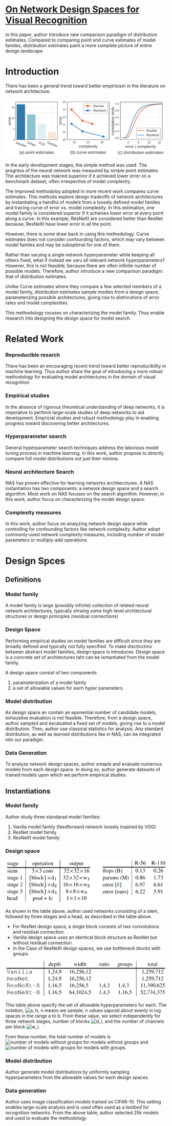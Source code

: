 # [On Network Design Spaces for Visual Recognition](https://arxiv.org/pdf/1905.13214.pdf)

In this paper, author introduce new comparison paradigm of distribution estimates. Compared to comparing point and curve estimates of model familes, distribution estimates paint a more complete picture of entire design landscape

# Introduction

There has been a general trend toward better empiricism in the literature on network architecture.

![Comparing Network using different estimations](./ComparingNetworks.png)

In the early development stages, the simple method was used. The progress of the neural network was measured by simple point estimates. The architecture was makred superiror if it achieved lower error on a benchmark dataset, often irrespective of model complexity.

The improved methodoloy adopted in more recent work compares curve estimates.  This methods explore design tradeoffs of network architectures by instantiating a handful of models from a loosely defined model familes and tracing curve of error vs. model complexity. In this estimation, one model family is considered superior if it acheives lower error at every point along a curve. In this example, ResNeXt are considered better than ResNet because, ResNeXt have lower error in all the point.

However, there is some draw back in using this methodology. Curve estimates does not consider confounding factors, which may vary between model familes and may be suboptimal for one of them.

Rather than varying a single network hyperparameter while keeping all others fixed, what if instead we varu all relevant network hyperparameters? However, this is not feasible, because there are often infinite number of possible models. Therefore, author introduce a new comparison paradigm: that of distribution estimates.

Unlike Curve estimates where  they compare a few selected members of a model family, distribution estimates sample modles from a design space, parameterizing possible architectures, giving rise to distrivutions of error rates and model complexities.

This methodology rocuses on characterizing the model family. Thus enable research into designing the design space for model search.

# Related Work

### Reproducible resarch

There has been an encouraging recent trend toward better reproducibility in machine learning. Thus author share the goal of introducing a more robust methodology for evaluating model architectures in the domain of visual recognition

### Empirical studies

In the absence of rigorous theoretical understanding of deep networks, it is imperative to perform large-scale studies of deep networks to aid development. Empricial studies and robust methodology play in enabling progress toward discovering better architectures.

### Hyperparameter search

General hyperparameter search techniques address the laborious model tuning process in machine learning. In this work, author propose to directly compare full model distributions not just their minima.

### Neural architecture Search

NAS has proven effective for learning networks architecctures. A NAS instantiation has two components: a network design space and a search algorithm. Most work on NAS focuses on the search algorithm. However, in this work, author focus on characterizing the model design space.

### Complexity measures

In this work, author focus on analyzing network design space while controlling for confounding factors like network complexity. Author adopt commonly-used network complexity measures, including number of model parameters or multiply-add operations. 

# Design Spces

## Definitions

### Model family

A model family is large (possibly infinite) collection of related neural network architectures, typically shraing some high-level architectural structures or design principles (residual connections)

### Design Space

Performing empirical studies on model families are difficult since they are broadly defined and typically not fully specified. To make disctinctino between abstract model families, design space is introduces. Design space is a concrete set of architectures taht can be isntantiated from the model family.

A design space consist of two components
1. parameterization of a model family
2. a set of allowable values for each hyper parameters.

### Model distribution

As design space an contain an eponential number of candidate models, exhaustive evaluation is not feasible. Therefore, from a design space, author sampled and excaluated a fixed set of models, giving rise to a model distribution. Then, author use classical statistics for analysis. Any standard distribution, as well as learned distributions like in NAS, can be integrated into our paradigm.

### Data Generation

To analyze network design spaces, author smaple and evaluate numerous models from each design space. In doing so, author generate datasets of trained models upon which we perform empirical studies.

## Instantiations

### Model family

Author study three standarad model families:
1. Vanilla model family (feedforward network loosely inspired by VGG)
2. ResNet model family
3. ResNeXt model family

### Design space

![Design Space Parameterization](./DesignSpaceParameterization.png)

As shown in the table above, author used networks consisting of a stem, followed by three stages and a head, as described in the table above.

* For ResNet design space, a single block consists of two convolutions and residual connection.
* Vanilla design space uses an identical block structure as ResNet but without residual connection.
* In the Case of ResNeXt design spaces, we use bottleneck blocks with groups.

![Design Spaces](./DesignSpace.png)

This table above specify the set of allowable hyperparameters for each. The notation, ![a, b, n](https://latex.codecogs.com/svg.image?a,b,c) means we sample, n values sapced about evenly in log spaces in the range a to b. From these value, we select independently for three network stages, number of blocks ![d_i](https://latex.codecogs.com/svg.image?d_i), and the number of channels per block ![w_i](https://latex.codecogs.com/svg.image?w_i).

From these number, the total number of models  is ![number of models without groups](https://latex.codecogs.com/svg.image?(dw)^3) for models without groups and ![number of models with groups](https://latex.codecogs.com/svg.image?(dwrg)^3) for models with groups.

### Model distribution

Author generate model distributions by uniformly sampling hyperparameters from the allowable values for each design spaces.

### Data generation

Author uses image classification models trained on CIFAR-10. This setting enables large-scale analysis and is used often used as a testbed for recognition networks. From the above table, author selected 25k models and used to evaluate the methodology



